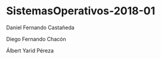 # SistemasOperativos-2018-01

Daniel Fernando Castañeda

Diego Fernando Chacón   

Álbert Yarid Péreza
